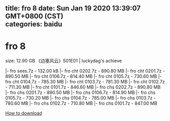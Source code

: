 
title: fro 8
date: Sun Jan 19 2020 13:39:07 GMT+0800 (CST)    
categories: baidu
---

# fro 8
size: 12.90 GB
 《边塞风云》S01E01 | luckydag's achieve
 
|- fro sees.7z - 132.00 kB
|- fro cht 0202.7z - 890.80 MB
|- fro cht 0201.7z - 890.50 MB
|- fro cht 0106.7z - 814.40 MB
|- fro cht 0105.7z - 730.60 MB
|- fro cht 0104.7z - 785.30 MB
|- fro cht 0103.7z - 781.30 MB
|- fro cht 0102.7z - 711.30 MB
|- fro cht 0101.7z - 846.60 MB
|- fro chs 0202.7z - 890.80 MB
|- fro chs 0201.7z - 890.50 MB
|- fro chs 0106.7z - 814.90 MB
|- fro chs 0105.7z - 730.20 MB
|- fro chs 0104.7z - 785.00 MB
|- fro chs 0103.7z - 780.60 MB
|- fro chs 0102.7z - 710.80 MB
|- fro chs 0101.7z - 847.00 MB

[How to download](https://bpcam.bemobtrk.com/go/2ceec3aa-1ca2-46d6-b9ff-aaa5c184517c?jno=1042)